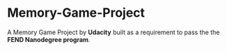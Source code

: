 # Memory-Game-Project
A Memory Game Project by **Udacity** built as a requirement to pass the the **FEND Nanodegree program**.

